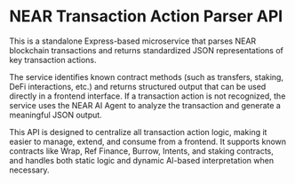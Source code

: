 # NEAR Transaction Action Parser API

This is a standalone Express-based microservice that parses NEAR blockchain transactions and returns standardized JSON representations of key transaction actions.

The service identifies known contract methods (such as transfers, staking, DeFi interactions, etc.) and returns structured output that can be used directly in a frontend interface. If a transaction action is not recognized, the service uses the NEAR AI Agent to analyze the transaction and generate a meaningful JSON output.

This API is designed to centralize all transaction action logic, making it easier to manage, extend, and consume from a frontend. It supports known contracts like Wrap, Ref Finance, Burrow, Intents, and staking contracts, and handles both static logic and dynamic AI-based interpretation when necessary.
